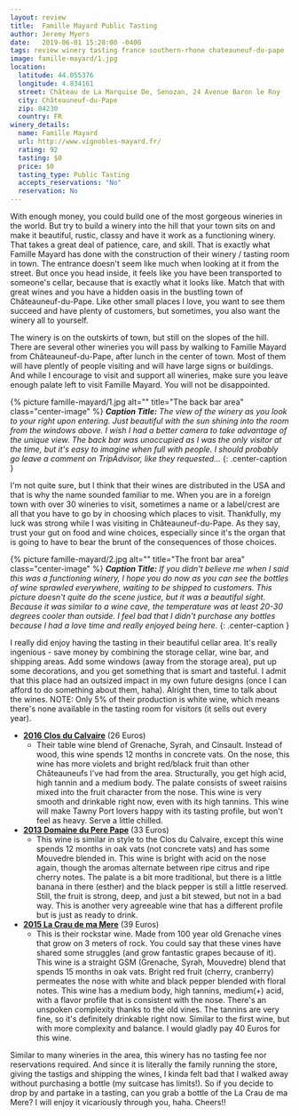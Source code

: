 ```yaml
---
layout: review
title:  Famille Mayard Public Tasting
author: Jeremy Myers
date:   2019-06-01 15:20:00 -0400
tags: review winery tasting france southern-rhone chateauneuf-du-pape
image: famille-mayard/1.jpg
location:
  latitude: 44.055376
  longitude: 4.834161
  street: Château de La Marquise De, Senozan, 24 Avenue Baron le Roy
  city: Châteauneuf-du-Pape
  zip: 84230
  country: FR
winery_details:
  name: Famille Mayard
  url: http://www.vignobles-mayard.fr/
  rating: 92
  tasting: $0
  price: $0
  tasting_type: Public Tasting
  accepts_reservations: "No"
  reservation: No
---
```

With enough money, you could build one of the most gorgeous wineries in the world.  But try to build a winery into the hill that your town sits on and make it beautiful, rustic, classy and have it work as a functioning winery.  That takes a great deal of patience, care, and skill.  That is exactly what Famille Mayard has done with the construction of their winery / tasting room in town.  The entrance doesn't seem like much when looking at it from the street.  But once you head inside, it feels like you have been transported to someone's cellar, because that is exactly what it looks like.  Match that with great wines and you have a hidden oasis in the bustling town of Châteauneuf-du-Pape.  Like other small places I love, you want to see them succeed and have plenty of customers, but sometimes, you also want the winery all to yourself.

The winery is on the outskirts of town, but still on the slopes of the hill.  There are several other wineries you will pass by walking to Famille Mayard from Châteauneuf-du-Pape, after lunch in the center of town.  Most of them will have plently of people visiting and will have large signs or buildings.  And while I encourage to visit and support all wineries, make sure you leave enough palate left to visit Famille Mayard.  You will not be disappointed.

{% picture famille-mayard/1.jpg alt="" title="The back bar area" class="center-image" %}
***Caption Title:*** *The view of the winery as you look to your right upon entering.  Just beautiful with the sun shining into the room from the windows above.  I wish I had a better camera to take advantage of the unique view.  The back bar was unoccupied as I was the only visitor at the time, but it's easy to imagine when full with people.  I should probably go leave a comment on TripAdvisor, like they requested...*
{: .center-caption }

I'm not quite sure, but I think that their wines are distributed in the USA and that is why the name sounded familiar to me.  When you are in a foreign town with over 30 wineries to visit, sometimes a name or a label/crest are all that you have to go by in choosing which places to visit.  Thankfully, my luck was strong while I was visiting in Châteauneuf-du-Pape.  As they say, trust your gut on food and wine choices, especially since it's the organ that is going to have to bear the brunt of the consequences of those choices.

{% picture famille-mayard/2.jpg alt="" title="The front bar area" class="center-image" %}
***Caption Title:*** *If you didn't believe me when I said this was a functioning winery, I hope you do now as you can see the bottles of wine sprawled everywhere, waiting to be shipped to customers.  This picture doesn't quite do the scene justice, but it was a beautiful sight.  Because it was similar to a wine cave, the temperature was at least 20-30 degrees cooler than outside.  I feel bad that I didn't purchase any bottles because I had a love time and really enjoyed being here.*
{: .center-caption }

I really did enjoy having the tasting in their beautiful cellar area.  It's really ingenious - save money by combining the storage cellar, wine bar, and shipping areas.  Add some windows (away from the storage area), put up some decorations, and you get something that is smart and tasteful.  I admit that this place had an outsized impact in my own future designs (once I can afford to do something about them, haha).  Alright then, time to talk about the wines.  NOTE: Only 5% of their production is white wine, which means there's none available in the tasting room for visitors (it sells out every year).

* [**2016 Clos du Calvaire**]() (26 Euros)
  * Their table wine blend of Grenache, Syrah, and Cinsault.  Instead of wood, this wine spends 12 months in concrete vats.  On the nose, this wine has more violets and bright red/black fruit than other Châteauneufs I've had from the area.  Structurally, you get high acid, high tannin and a medium body.  The palate consists of sweet raisins mixed into the fruit character from the nose.  This wine is very smooth and drinkable right now, even with its high tannins.  This wine will make Tawny Port lovers happy with its tasting profile, but won't feel as heavy.  Serve a little chilled.  
* [**2013 Domaine du Pere Pape**]() (33 Euros)
  * This wine is similar in style to the Clos du Calvaire, except this wine spends 12 months in oak vats (not concrete vats) and has some Mouvedre blended in.  This wine is bright with acid on the nose again, though the aromas alternate between ripe citrus and ripe cherry notes.  The palate is a bit more traditional, but there is a little banana in there (esther) and the black pepper is still a little reserved.  Still, the fruit is strong, deep, and just a bit stewed, but not in a bad way.  This is another very agreeable wine that has a different profile but is just as ready to drink.  
* [**2015 La Crau de ma Mere**]() (39 Euros)
  * This is their rockstar wine.  Made from 100 year old Grenache vines that grow on 3 meters of rock.  You could say that these vines have shared some struggles (and grow fantastic grapes because of it).  This wine is a straight GSM (Grenache, Syrah, Mouvedre) blend that spends 15 months in oak vats.  Bright red fruit (cherry, cranberry) permeates the nose with white and black pepper blended with floral notes.  This wine has a medium body, high tannins, medium(+) acid, with a flavor profile that is consistent with the nose.  There's an unspoken complexity thanks to the old vines.  The tannins are very fine, so it's definitely drinkable right now.  Similar to the first wine, but with more complexity and balance.  I would gladly pay 40 Euros for this wine.

Similar to many wineries in the area, this winery has no tasting fee nor reservations required.  And since it is literally the family running the store, giving the tastigs and shipping the wines, I kinda felt bad that I walked away without purchasing a bottle (my suitcase has limits!).  So if you decide to drop by and partake in a tasting, can you grab a bottle of the La Crau de ma Mere?  I will enjoy it vicariously through you, haha.  Cheers!!
